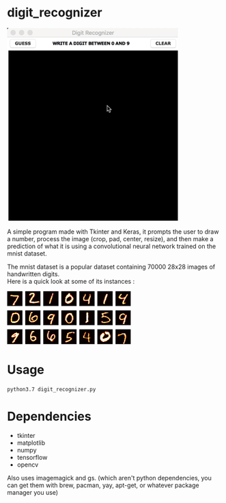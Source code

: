 # digit_recognizer  

<img src="screenshots/digitrecognizerfinal.gif" width="400" height="450">

A simple program made with Tkinter and Keras, it prompts the user to draw a number, process the image (crop, pad, center, resize), and then make a prediction of what it is using a convolutional neural network trained on the mnist dataset.  
  
The mnist dataset is a popular dataset containing 70000 28x28 images of handwritten digits.  
Here is a quick look at some of its instances :  

<img src="screenshots/screenshot_mnist.png" width="290" height="125">

# Usage

`python3.7 digit_recognizer.py`

# Dependencies

- tkinter
- matplotlib
- numpy
- tensorflow
- opencv
  
Also uses imagemagick and gs. (which aren't python dependencies, you can get them with brew, pacman, yay, apt-get, or whatever package manager you use)
